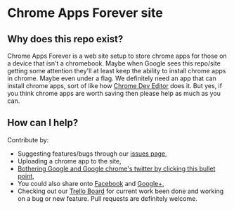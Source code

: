 # Chrome Apps Forever site

## Why does this repo exist?

Chrome Apps Forever is a web site setup to store chrome apps for those on a device that isn't a chromebook. Maybe when Google sees this repo/site getting some attention they'll at least keep the ability to install chrome apps in chrome. Maybe even under a flag. We definitely need an app that can install chrome apps, sort of like how [Chrome Dev Editor](https://github.com/GoogleChrome/chromedeveditor) does it. But yes, if you think chrome apps are worth saving then please help as much as you can.

## How can I help?

Contribute by:

- Suggesting features/bugs through our [issues page](https://github.com/seven-squares-studios/chromeappsforever-site/issues),
- Uploading a chrome app to the site,
- [Bothering Google and Google chrome's twitter by clicking this bullet point](https://twitter.com/share?url=https://seven-squares-studios.github.io/chromeappsforever-site/&text=Chrome%20Apps%20Forever%20site%20is%20online%20@googlechrome%20@google&hashtags=,chromeappsforever,google,chrome,apps),
- You could also share onto [Facebook](https://www.facebook.com/sharer.php?u=https://seven-squares-studios.github.io/chromeappsforever-site/) and [Google+](https://plus.google.com/share?url=https://seven-squares-studios.github.io/chromeappsforever-site/),
- Checking out our [Trello Board](https://trello.com/b/x0HhMzKn) for current work been done and working on a bug or new feature. Pull requests are definitely welcome.